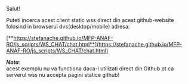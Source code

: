 Salut!

Puteti incerca acest client static wss direct din acest github-website folosind in browserul dvs(desktop/mobile) adresa: 

[**https://stefanache.github.io/MFP-ANAF-RO/js_scripts/WS_CHAT/chat.html**](https://stefanache.github.io/MFP-ANAF-RO/js_scripts/WS_CHAT/chat.html)

***Nota***: 
<br/>acest exemplu nu va functiona daca-l utilizati direct din Github pt ca serverul wss nu accepta pagini statice github!
